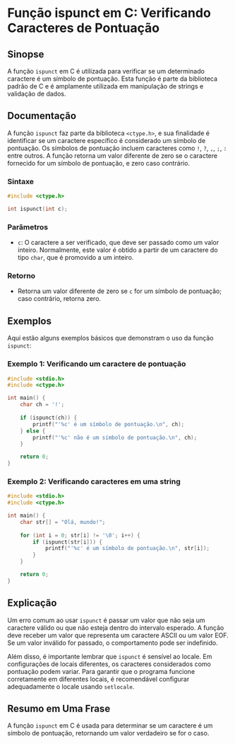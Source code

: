 <!--
Meta Description: # Função ispunct em C: Verificando Caracteres de Pontuação ## Sinopse A função `ispunct` em C é utilizada para verificar se um determinado caractere é...
Meta Keywords: pontuação, ispunct, caractere, valor, função
-->

# Função ispunct em C: Verificando Caracteres de Pontuação

## Sinopse
A função `ispunct` em C é utilizada para verificar se um determinado caractere é um símbolo de pontuação. Esta função é parte da biblioteca padrão de C e é amplamente utilizada em manipulação de strings e validação de dados.

## Documentação
A função `ispunct` faz parte da biblioteca `<ctype.h>`, e sua finalidade é identificar se um caractere específico é considerado um símbolo de pontuação. Os símbolos de pontuação incluem caracteres como `!`, `?`, `,`, `;`, `:` entre outros. A função retorna um valor diferente de zero se o caractere fornecido for um símbolo de pontuação, e zero caso contrário.

### Sintaxe
```c
#include <ctype.h>

int ispunct(int c);
```

### Parâmetros
- `c`: O caractere a ser verificado, que deve ser passado como um valor inteiro. Normalmente, este valor é obtido a partir de um caractere do tipo `char`, que é promovido a um inteiro.

### Retorno
- Retorna um valor diferente de zero se `c` for um símbolo de pontuação; caso contrário, retorna zero.

## Exemplos
Aqui estão alguns exemplos básicos que demonstram o uso da função `ispunct`:

### Exemplo 1: Verificando um caractere de pontuação
```c
#include <stdio.h>
#include <ctype.h>

int main() {
    char ch = '!';
    
    if (ispunct(ch)) {
        printf("'%c' é um símbolo de pontuação.\n", ch);
    } else {
        printf("'%c' não é um símbolo de pontuação.\n", ch);
    }

    return 0;
}
```

### Exemplo 2: Verificando caracteres em uma string
```c
#include <stdio.h>
#include <ctype.h>

int main() {
    char str[] = "Olá, mundo!";
    
    for (int i = 0; str[i] != '\0'; i++) {
        if (ispunct(str[i])) {
            printf("'%c' é um símbolo de pontuação.\n", str[i]);
        }
    }

    return 0;
}
```

## Explicação
Um erro comum ao usar `ispunct` é passar um valor que não seja um caractere válido ou que não esteja dentro do intervalo esperado. A função deve receber um valor que representa um caractere ASCII ou um valor EOF. Se um valor inválido for passado, o comportamento pode ser indefinido.

Além disso, é importante lembrar que `ispunct` é sensível ao locale. Em configurações de locais diferentes, os caracteres considerados como pontuação podem variar. Para garantir que o programa funcione corretamente em diferentes locais, é recomendável configurar adequadamente o locale usando `setlocale`.

## Resumo em Uma Frase
A função `ispunct` em C é usada para determinar se um caractere é um símbolo de pontuação, retornando um valor verdadeiro se for o caso.